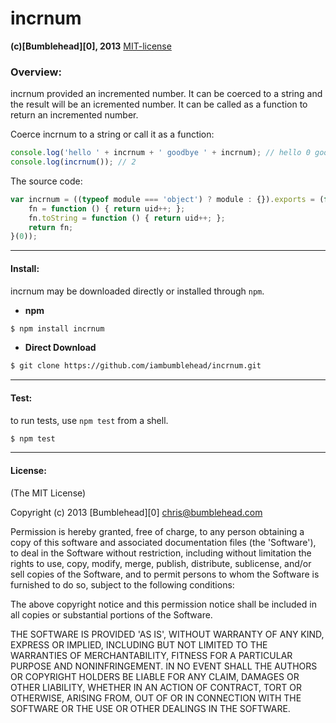 incrnum
=======
**(c)[Bumblehead][0], 2013** [MIT-license](#license)  

### Overview:

incrnum provided an incremented number. It can be coerced to a string and the result will be an icremented number. It can be called as a function to return an incremented number.

Coerce incrnum to a string or call it as a function:

```javascript
console.log('hello ' + incrnum + ' goodbye ' + incrnum); // hello 0 goodbye 1
console.log(incrnum()); // 2
```

The source code:

```javascript
var incrnum = ((typeof module === 'object') ? module : {}).exports = (function (uid, fn) {
    fn = function () { return uid++; };
    fn.toString = function () { return uid++; };
    return fn;
}(0));
```

---------------------------------------------------------
#### <a id="install"></a>Install:

incrnum may be downloaded directly or installed through `npm`.

 * **npm**   

 ```bash
 $ npm install incrnum
 ```

 * **Direct Download**
 
 ```bash  
 $ git clone https://github.com/iambumblehead/incrnum.git
 ```

---------------------------------------------------------
#### <a id="test"></a>Test:

 to run tests, use `npm test` from a shell.

 ```bash
 $ npm test
 ```

---------------------------------------------------------

#### <a id="license">License:

(The MIT License)

Copyright (c) 2013 [Bumblehead][0] <chris@bumblehead.com>

Permission is hereby granted, free of charge, to any person obtaining a copy of this software and associated documentation files (the 'Software'), to deal in the Software without restriction, including without limitation the rights to use, copy, modify, merge, publish, distribute, sublicense, and/or sell copies of the Software, and to permit persons to whom the Software is furnished to do so, subject to the following conditions:

The above copyright notice and this permission notice shall be included in all copies or substantial portions of the Software.

THE SOFTWARE IS PROVIDED 'AS IS', WITHOUT WARRANTY OF ANY KIND, EXPRESS OR IMPLIED, INCLUDING BUT NOT LIMITED TO THE WARRANTIES OF MERCHANTABILITY, FITNESS FOR A PARTICULAR PURPOSE AND NONINFRINGEMENT. IN NO EVENT SHALL THE AUTHORS OR COPYRIGHT HOLDERS BE LIABLE FOR ANY CLAIM, DAMAGES OR OTHER LIABILITY, WHETHER IN AN ACTION OF CONTRACT, TORT OR OTHERWISE, ARISING FROM, OUT OF OR IN CONNECTION WITH THE SOFTWARE OR THE USE OR OTHER DEALINGS IN THE SOFTWARE.
